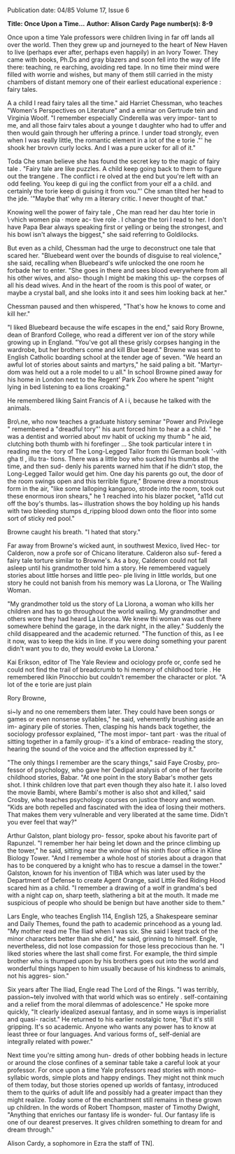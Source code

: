 Publication date: 04/85
Volume 17, Issue 6

**Title: Once Upon a Time...**
**Author: Alison Cardy**
**Page number(s): 8-9**

Once upon a time Yale professors 
were children living in far off lands all 
over the world. Then they grew up and 
journeyed to the heart of New Haven to 
live (perhaps ever after, perhaps even 
happily) in an Ivory Tower. They came 
with books, Ph.Ds and gray blazers and 
soon fell into the way of life there: 
teaching, 
re earching, avoiding red 
tape. In no time their mind were filled 
with worrie and wishes, but many of 
them still carried in the misty chambers 
of distant memory one of their earliest 
educational experience : fairy tales. 

A a child I read fairy tales all the 
time." 
aid Harriet Chessman, who 
teaches "Women's Perspectives on 
Literature" and a eminar on Gertrude 
tein and Virginia Woolf. "I remember 
especially Cinderella was very impor-
tant to me, and all those fairv tales 
about a younge t daughter who had to 
uffer and then would gain through her 
uffering a prince. I under toad 
strongly, even when I was really little, the 
romantic element in a lot of the e 
torie ."' he shook her brovvn curly locks. 
And I was a pure ucker for all of it." 

Toda 
Che sman believe 
she has 
found the secret key to the magic of 
fairy tale . "Fairy tale are like puzzles. 
A child keep going back to them to 
figure out the trangene . The conflict 
i re olved at the end but you're left with 
an odd feeling. You keep di gui ing the 
conflict from your elf a a child. and 
certainly the torie keep di guising it 
from vou."' Che sman tilted her head to 
the jde. '"Maybe that' 
why rm a 
literary critic. I never thought of that." 

Knowing well the power of fairy 
tale , Che man read 
her dau hter 
torie in \·vhich women pia · more ac-
tive role . I change the tori 
I read to 
her. I don't have Papa Bear always 
speaking first or yelling or being the 
strongest, and his bowl isn't always the 
biggest," she said referring to Goldilocks. 

But even as a child, Chessman had 
the urge to deconstruct one tale that 
scared her. "Bluebeard went over the 
bounds of disguise to real violence," she 
said, recalling when Bluebeard's wife 
unlocked the one room he forbade her 
to enter. "She goes in there and sees 
blood everywhere from all his other 
wives, and also- though I might be 
making this up- the corpses of all his 
dead wives. And in the heart of the 
room is this pool of water, or maybe a 
crystal ball, and she looks into it and 
sees him 
looking back 
at her." 

Chessman paused and then whispered, 
"That's how he knows to come and kill 
her." 

"I liked Bluebeard because the wife 
escapes in the end," said Rory Browne, 
dean of Branford College, who read a 
different ver ion of the story while 
growing up in England. "You've got all 
these grisly corpses hanging in the 
wardrobe, but her brothers come and 
kill Blue beard." Browne was sent to 
English Catholic boarding school at the 
tender age of seven. "We heard an 
awful lot of stories about saints and 
martyrs," he said paling a bit. "Martyr-
dom was held out a a role model to u 
all." In school Browne pined away for his 
home in London next to the Regent' 
Park Zoo where he spent "night lying 
in bed listening to ea lions croaking." 

He remembered liking Saint Francis of 
A i i, 
because he talked with the 
animals. 

Bro\\.ne, who now teaches a graduate 
history seminar "Power and Privilege " 
remembered a "dreadful tory"' his aunt 
forced him to hear a a child. " he was a 
dentist and worried about mv habit of 
ucking my thumb " he aid, clutching 
both thumb with hi forefinger ... She 
took particular intere t in reading me 
the ·tory of The Long-Legged Tailor from 
thi German book '-vith gha tl , illu tra-
tions. There was a little boy who sucked 
his thumbs all the time, and then sud-
denly his parents warned him that if he 
didn't stop, the Long-Legged Tailor 
would get him. One day his parents go 
out, the door of the room swings open 
and this terrible figure," Browne drew a 
monstrous form in the air, "like some 
lalloping kangaroo, strode into the 
room, took out these enormous iron 
shears," he 1 reached into his blazer 
pocket, "a11d cut off the boy's thumbs. 
las~ illustration shows the boy 
holding up his hands with two bleeding 
stumps d_ripping blood down onto the 
floor into some sort of sticky red pool." 

Browne caught his breath. "I hated that 
story." 

Far away from Browne's wicked 
aunt, in southwest Mexico, lived Hec-
tor Calderon, now a profe sor of 
Chicano literature. Calderon also suf-
fered a fairy tale torture similar to 
Browne's. As a boy, Calderon could not 
fall asleep until his grandmother told 
him a story. He remembered vaguely 
stories about little horses and little peo-
ple living in little worlds, but one story 
he could not banish from his memory 
was La Llorona, or The Wailing Woman. 

"My grandmother told us the story of 
La Llorona, a woman who kills her 
children and has to go throughout the 
world wailing. My grandmother and 
others 
wore 
they 
had 
heard La 
Llorona. We knew thi woman was out 
there somewhere behind the garage, in 
the dark night, in the alley." Suddenly 
the child disappeared and the academic 
returned. "The function of this, as I ee 
it now, was to keep the kids in line. If 
you were doing something your parent 
didn't want you to do, they would evoke 
La Llorona." 

Kai Erikson, editor of The Yale Review 
and ociology profe or, confe sed he 
could not find the trail of breadcrumb 
to hi memory of childhood torie . He 
remembered likin 
Pinocchio but 
couldn't remember the character or 
plot. "A lot of the e torie are just plain 


Rory Browne, 

si~ly and no one remembers them later. 
They could have been songs or games 
or even nonsense syllables," he said, 
vehemently brushing aside an im-
aginary pile of stories. Then, clasping 
his hands back together, the sociology 
professor explained, "The most impor-
tant part · was the ritual of sitting 
together in a family group- it's a kind 
of embrace- reading the story, hearing 
the sound of the voice and the affection 
expressed by it." 

"The only things I remember are the 
scary things," said Faye Crosby, pro-
fessor of psychology, who gave her 
Oedipal analysis of one of her favorite 
childhood stories, Babar. "At one point 
in the story Babar's mother gets shot. I 
think children love that part even 
though they also hate it. I also loved the 
movie Bambi, where Bambi's mother is 
also shot and killed," said Crosby, who 
teaches psychology courses on justice 
theory and women. "Kids are both 
repelled and fascinated with the idea of 
losing their mothers. That makes them 
very vulnerable and very liberated at 
the same time. Didn't you ever feel that 
way?" 

Arthur Galston, plant biology pro-
fessor, spoke about his favorite part of 
Rapunzel. "I remember her hair being let 
down and the prince climbing up the 
tower," he said, sitting near the window 
of his ninth floor office in Kline Biology 
Tower. "And I remember a whole host 
of stories about a dragon that has to be 
conquered by a knight who has to 
rescue a damsel in the tower." Galston, 
known for his invention of TIBA which 
was later used by the Department of 
Defense to create Agent Orange, said 
Little Red Riding Hood scared him as a 
child. "I remember a drawing of a wolf 
in grandma's bed with a night cap on, 
sharp teeth, slathering a bit at the 
mouth. It made me suspicious of people 
who should be benign but have another 
side to them." 

Lars Engle, who teaches English 114, 
English 125, a Shakespeare seminar 
and Daily Themes, found the path to 
academic princehood as a young lad. 
"My mother read me The Iliad when I 
was six. She said I kept track of the 
minor characters better than she did," 
he said, grinning to himself. Engle, 
nevertheless, did not lose compassion 
for those less precocious than he. "I liked 
stories where the last shall come first. 
For example, the third simple brother 
who is thumped upon by his brothers 
goes out into the world and wonderful 
things happen to him usually because of 
his kindness to animals, not his aggres-
sion." 

Six years after The Iliad, Engle read 
The Lord of the Rings. "I was terribly, 
passion~tely involved with that world 
which was so entirely . self-containing 
and a relief from the moral dilemmas of 
adolescence." He spoke more quickly, 
"It clearly idealized asexual fantasy, and 
in some ways is imperialist and quasi-
racist." He returned to his earlier 
nostalgic tone, "But it's still gripping. 
It's so academic. Anyone who wants 
any power has to know at least three or 
four languages. And various forms of_ 
self-denial are integrally related with 
power." 

Next time you're sitting among hun-
dreds of other bobbing heads in lecture 
or around the close confines of a 
seminar table take a careful look at your 
professor. For once upon a time Yale 
professors read stories with mono-
syllabic words, simple plots and happy 
endings. They might not think much of 
them today, but those stories opened up 
worlds of fantasy, introduced them to 
the quirks of adult life and possibly had 
a 
greater impact than they might 
realize. Today some of the enchantment 
still remains in these grown up children. 
In the words of Robert Thompson, 
master of Timothy Dwight, "Anything 
that enriches our fantasy life is wonder-
ful. Our fantasy life is one of our 
dearest preserves. It gives children 
something to dream for and dream 
through." 

Alison Cardy, a sophomore in Ezra 
the staff of TN].